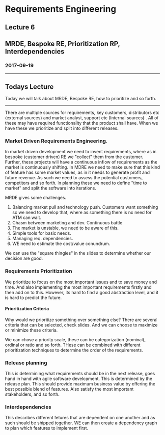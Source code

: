 # Requirements Engineering
## Lecture 6
## MRDE, Bespoke RE, Prioritization RP, Interdependencies
### 2017-09-19

---
## Todays Lecture
Today we will talk about MRDE, Bespoke RE, how to prioritize and so forth.

---
There are multiple sources for requirements, key customers, distributors etc (external sources) and market analyst, support etc (Internal sources) . All of these may have required functionality that the product shall have.  When we have these we prioritize and split into different releases.


### Market Driven Requirements Engineering.
In market driven development we need to invent requirements, where as in bespoke (customer driven) RE we "collect" them from the customer. Further, these projects will have a continuous inflow of requirements as the market is continuously shifting. In MDRE we need to make sure that this kind of feature has some market values, as in it needs to generate profit and future revenue. As such we need to assess the potential customers, competitors and so forth. In planning these we need to define "time to market" and split the software into iterations.

MRDE gives some challenges.
1. Balancing market pull and technology push. Customers want something so we need to develop that, where as something there is no need for ATM can wait.
2. Chasm between marketing and dev. Continuous battle
3. The market is unstable, we need to be aware of this.
4. Simple tools for basic needs.
5.  Managing req. dependencies.
6. WE need to estimate the cost/value conundrum.


We can use the "square thingies" in the slides to determine whether our decision are good.

### Requirements Prioritization
We prioritize to focus on the most important issues and to save money and time. And also implementing the most important requirements firstly and then add on to this. However, its hard to find a good abstraction level, and it is hard to predict the future.

#### Prioritization Criteria
Why would we prioritize something over something else? There are several criteria that can be selected, check slides. And we can choose to maximize or minimize these criteria.

We can chose a priority scale, these can be categorization (nominal), ordinal or ratio and so forth.
THese can be combined with different prioritization techniques to determine the order of the requirements.

### Release planning
This is determining what requirements should be in the next release, goes hand in hand with agile software development. This is determined by the release plan. This should provide maximum business value by offering the best possible blend of features. Also satisfy the most important stakeholders, and so forth.

### Interdependencies
This describes different fetures that are dependent on one another and as such should be shipped together. WE can then create a dependency graph to plan which features to implement first. 
